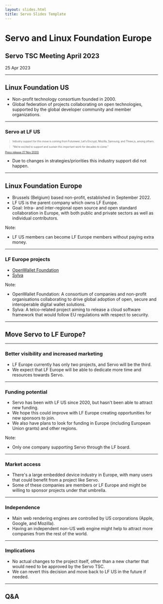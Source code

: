 ```yaml
---
layout: slides.html
title: Servo Slides Template
---
```


<!-- .slide: class="cover" -->

# Servo and Linux Foundation Europe

## Servo TSC Meeting April 2023

25 Apr 2023

-----

## Linux Foundation US

* Non-profit technology consortium founded in 2000.
* Global federation of projects collaborating on open technologies, supported by the global developer community and member organizations.

----

### Servo at LF US

<div style="font-size: 0.6em;">

> Industry support for this move is coming from Futurewei, Let’s Encrypt, Mozilla, Samsung, and Three.js, among others.

> “We’re excited to support and sustain this important work for decades to come.”

[Press release (17 Nov 2020)](https://www.linuxfoundation.org/press/press-release/open-source-web-engine-servo-to-be-hosted-at-linux-foundation)

</div>

* Due to changes in strategies/priorities this industry support did not happen.

-----

## Linux Foundation Europe

* Brussels (Belgium) based non-profit, established in September 2022.
* LF US is the parent company which owns LF Europe.
* Goal: Intra- and inter-regional open source and open standard collaboration in Europe, with both public and private sectors as well as individual contributors.

Note:
  * LF US members can become LF Europe members without paying extra money.

----

### LF Europe projects

* [OpenWallet Foundation](https://openwallet.foundation/)
* [Sylva](https://gitlab.com/sylva-projects/sylva)

Note:
  * OpenWallet Foundation: A consortium of companies and non-profit organisations collaborating to drive global adoption of open, secure and interoperable digital wallet solutions.
  * Sylva: A telco-related project aiming to release a cloud software framework that would follow EU regulations with respect to security.

-----

## Move Servo to LF Europe?

----

### Better visibility and increased marketing

* LF Europe currently has only two projects, and Servo will be the third.
* We expect that LF Europe will be able to dedicate more time and resources towards Servo.

----

### Funding potential

* Servo has been with LF US since 2020, but hasn't been able to attract new funding.
* We hope this could improve with LF Europe creating opportunities for new sponsors to join.
* We also have plans to look for funding in Europe (including European Union grants) and other regions.

Note:
  * Only one company supporting Servo through the LF board.

----

### Market access

* There's a large embedded device industry in Europe, with many users that could benefit from a project like Servo.
* Some of these companies are members or LF Europe and might be willing to sponsor projects under that umbrella.

----

### Independence

* Main web rendering engines are controlled by US corporations (Apple, Google, and Mozilla).
* Having an independent non-US web engine might help to attract more companies from the rest of the world.

----

### Implications

* No actual changes to the project itself, other than a new charter that would need to be approved by the Servo TSC.
* We can revert this decision and move back to LF US in the future if needed.

-----

<!-- .slide: class="last" -->

## Q&A

